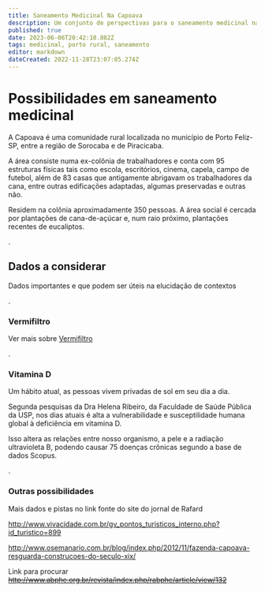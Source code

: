 ```yaml
---
title: Saneamento Medicinal Na Capoava
description: Um conjunto de perspectivas para o saneamento medicinal na Capoava
published: true
date: 2023-06-06T20:42:10.882Z
tags: medicinal, porto rural, saneamento
editor: markdown
dateCreated: 2022-11-28T23:07:05.274Z
---
```


# Possibilidades em saneamento medicinal
A Capoava é uma comunidade rural localizada no município de Porto Feliz-SP, entre a região de Sorocaba e de Piracicaba.

A área consiste numa ex-colônia de trabalhadores e conta com 95 estruturas físicas tais como escola, escritórios, cinema, capela, campo de futebol, além de 83 casas que antigamente abrigavam os trabalhadores da cana, entre outras edificações adaptadas, algumas preservadas e outras não.

Residem na colônia aproximadamente 350 pessoas. A área social é cercada por plantações de cana-de-açúcar e, num raio próximo, plantações recentes de eucaliptos.

.
## Dados a considerar
Dados importantes e que podem ser úteis na elucidação de contextos

.
### Vermifiltro

Ver mais sobre [Vermifiltro](https://ciclos.aguas.ml/plataforma/ferramentas/vermifiltro)

.
### Vitamina D
Um hábito atual, as pessoas vivem privadas de sol em seu dia a dia.

Segunda pesquisas da Dra Helena Ribeiro, da Faculdade de Saúde Pública da USP, nos dias atuais é alta a vulnerabilidade e susceptilidade humana global à deficiência em vitamina D.

Isso altera as relações entre nosso organismo, a pele e a radiação ultravioleta B, podendo causar 75 doenças crônicas segundo a base de dados Scopus.

.
### Outras possibilidades



Mais dados e pistas no link fonte do site do jornal de Rafard

http://www.vivacidade.com.br/gv_pontos_turisticos_interno.php?id_turistico=899

http://www.osemanario.com.br/blog/index.php/2012/11/fazenda-capoava-resguarda-construcoes-do-seculo-xix/


Link para procurar
~~http://www.abphe.org.br/revista/index.php/rabphe/article/view/132~~
